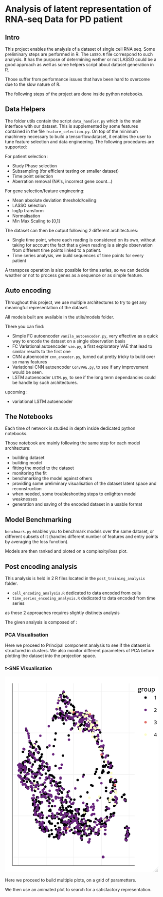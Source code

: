# Analysis of latent representation of RNA-seq Data for PD patient


## Intro 

This project enables the analysis of a dataset of single cell RNA seq. Some preliminary steps are performed in R. The `LASSO.R` file correspond to such analysis. It has the purpose of determining wether or not LASSO could be a good approach as well as some helpers script about dataset generation in R.

Those suffer from performance issues that have been hard to overcome due to the slow nature of R.

The following steps of the project are done inside python notebooks.

 
## Data Helpers

The folder utils contain the script `data_handler.py` which is the main interface with our dataset. This is supplemented by some features contained in the file `feature_selection.py`.
On top of the minimum machinery necessary to build a tensorflow.dataset, it enables the user to tune feature selection and data engineering.
The following procedures are supported:


For patient selection :

- Study Phase selection
- Subsampling (for efficient testing on smaller dataset)
- Time point selection
- Aberration removal (NA's, incorrect gene count...)


For gene selection/feature engineering:

- Mean absolute deviation threshold/ceiling
- LASSO selection
- log1p transform
- Normalisation
- Min Max Scaling to [0,1]

The dataset can then be output following 2 different architectures:

- Single time point, where each reading is considered on its own, without taking for account the fact that a given reading is a single observation from different time points linked to a patient.
- Time series analysis, we build sequences of time points for every patient

A transpose operation is also possible for time series, so we can decide weather or not to process genes as a sequence or as simple feature.


## Auto encoding

Throughout this project, we use multiple architectures to try to get any meaningful representation of the dataset.

All models built are available in the utils/models folder.

There you can find:

- Simple FC autoencoder `vanila_autoencoder.py`, very effective as a quick way to encode the dataset on a single observation basis
- FC Variational autoencoder `vae.py`, a first exploratory VAE that lead to similar results to the first one
- CNN autoencoder `cnn_encoder.py`, turned out pretty tricky to build over so many features
- Variational CNN autoencoder `ConvVAE.py`, to see if any improvement would be seen.
- LSTM autoencoder `LSTM.py`, to see if the long term dependancies could be handle by such architectures.

upcoming : 
- variational LSTM autoencoder

## The Notebooks

Each time of network is studied in depth inside dedicated python notebooks.

Those notebook are mainly following the same step for each model architecture:

- building dataset
- building model
- fitting the model to the dataset
- monitoring the fit
- benchmarking the model against others
- providing some preliminary visualisation of the dataset latent space and reconstruction
- when needed, some troubleshooting steps to enlighten model weaknesses
- generation and saving of the encoded dataset in a usable format

## Model Benchmarking

`benchmark.py` enables you to benchmark models over the same dataset, or different subsets of it (handles different number of features and entry points by averaging the loss function).

Models are then ranked and ploted on a complexity/loss plot.


## Post encoding analysis

This analysis is held in 2 R files located in the `post_training_analysis` folder. 
* `cell_encoding_analysis.R` dedicated to data encoded from cells
* `time_series_encoding_analysis.R` dedicated to data encoded from time series 

as those 2 approaches requires slightly distincts analysis

The given analysis is composed of :

### PCA Visualisation

Here we proceed to Principal component analysis to see if the dataset is structured in clusters.
We also monitor different parameters of PCA before plotting the dataset into the projection space.

### t-SNE Visualisation

![t-SNE simple auto encoder on log1p data](img/t-SNE_simple_ae_log1p.png)

Here we proceed to build multiple plots, on a grid of parametters.

We then use an animated plot to search for a satisfactory representation.
